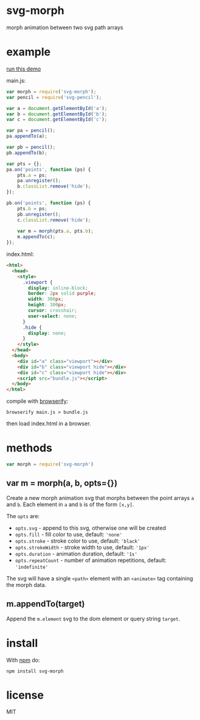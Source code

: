 # svg-morph

morph animation between two svg path arrays

# example

[run this demo](http://scratch.substack.net/svg-morph/)

main.js:

``` js
var morph = require('svg-morph');
var pencil = require('svg-pencil');

var a = document.getElementById('a');
var b = document.getElementById('b');
var c = document.getElementById('c');

var pa = pencil();
pa.appendTo(a);

var pb = pencil();
pb.appendTo(b);

var pts = {};
pa.on('points', function (ps) {
    pts.a = ps;
    pa.unregister();
    b.classList.remove('hide');
});

pb.on('points', function (ps) {
    pts.b = ps;
    pb.unregister();
    c.classList.remove('hide');
    
    var m = morph(pts.a, pts.b);
    m.appendTo(c);
});
```

index.html:

``` html
<html>
  <head>
    <style>
      .viewport {
        display: inline-block;
        border: 2px solid purple;
        width: 300px;
        height: 300px;
        cursor: crosshair;
        user-select: none;
      }
      .hide {
        display: none;
      }
    </style>
  </head>
  <body>
    <div id="a" class="viewport"></div>
    <div id="b" class="viewport hide"></div>
    <div id="c" class="viewport hide"></div>
    <script src="bundle.js"></script>
  </body>
</html>
```

compile with [browserify](http://browserify.org):

```
browserify main.js > bundle.js
```

then load index.html in a browser.

# methods

``` js
var morph = require('svg-morph')
```

## var m = morph(a, b, opts={})

Create a new morph animation svg that morphs between the point arrays `a` and
`b`. Each element in `a` and `b` is of the form `[x,y]`.

The `opts` are:

* `opts.svg` - append to this svg, otherwise one will be created
* `opts.fill` - fill color to use, default: `'none'`
* `opts.stroke` - stroke color to use, default: `'black'`
* `opts.strokeWidth` - stroke width to use, default: `'1px'`
* `opts.duration` - animation duration, default: `'1s'`
* `opts.repeatCount` - number of animation repetitions, default: `'indefinite'`

The svg will have a single `<path>` element with an `<animate>` tag containing
the morph data.

## m.appendTo(target)

Append the `m.element` svg to the dom element or query string `target`.

# install

With [npm](https://npmjs.org) do:

```
npm install svg-morph
```

# license

MIT
